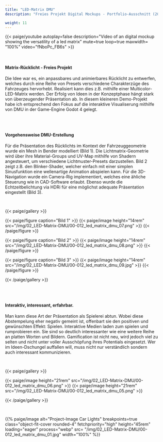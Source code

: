 ```yaml
---
title: "LED-Matrix DMU"
description: "Freies Projekt Digital Mockups - Portfolio-Ausschnitt (2023)"

weight: 11
---
```



<!-- 01 Video Cover -->
{{< paige/youtube autoplay=false description="Video of an digital mockup showing the versatility of a led matrix" mute=true loop=true maxwidth= "100%"  video="fNboPc_FB6s" >}}

<br>


<!-- Abschnitt 1 -->


<h4> Matrix-Rücklicht - Freies Projekt </h4> </p>

Die Idee war es, ein anpassbares und animierbares Rücklicht zu entwerfen, welches durch eine Reihe von Presets verschiedene Charakterzüge des Fahrzeuges hervorhebt. Realisiert kann dies z.B. mithilfe einer Multicolor-LED-Matrix werden.
Der Erfolg von Ideen in der Konzeptphase hängt stark von überzeugender Präsentation ab.  In diesem kleineren Demo-Projekt habe ich entsprechend den Fokus auf die interaktive Visualiserung mithilfe von DMU in der Game-Engine Godot 4 gelegt.

</p> <br><br>


<!-- Abschnitt 2 -->

<h4> Vorgehensweise DMU-Erstellung </h4> </p>

Für die Präsentation des Rücklichts im Kontext der Fahrzeuggeometrie wurde ein Mesh in Bender modelliert (Bild 1).
Die Lichtmatrix-Geometrie wird über ihre Material-Groups und UV-Map mithilfe von Shadern angesteuert, um verschiedene Lichtmuster-Presets darzustellen. Bild 2 zeigt z.B. den Blinker-Shader, welcher einfach mit einer simplen Sinusfunktion eine wellenartige Animation abspielen kann.
Für die 3D-Navigation wurde ein Camera-Rig implementiert, welches eine ähliche Steuerung wie in CAD-Software erlaubt. Ebenso wurde die Echtzeitbelichtung via HDRi für eine möglichst adequate Präsentation eingestellt (Bild 3).

</p> <br>


{{< paige/gallery >}}

{{< paige/figure caption="Bild 1" >}}
{{< paige/image height="14rem" src="/img/02_LED-Matrix-DMU/00-012_led_matrix_dmu_07.png" >}}
{{< /paige/figure >}}

{{< paige/figure caption="Bild 2" >}}
{{< paige/image height="14rem" src="/img/02_LED-Matrix-DMU/00-012_led_matrix_dmu_08.png" >}}
{{< /paige/figure >}}

{{< paige/figure caption="Bild 3" >}}
{{< paige/image height="14rem" src="/img/02_LED-Matrix-DMU/00-012_led_matrix_dmu_09.jpg" >}}
{{< /paige/figure >}}

{{< /paige/gallery >}}

</p> <br><br>

<!-- Abschnitt 3 -->

<h4>Interaktiv, interessant, erfahrbar. </h4> </p>


Man kann diese Art der Präsentation als Spielerei abtun. Wobei diese Abstempelung eher negativ gemeint ist, offenbart sie den positiven und gewünschten Effekt: Spielen.
Interaktive Medien laden zum spielen und rumprobieren ein. Sie sind so deutlich interessanter wie eine weitere Reihe an platten Worten und Bildern.
Gamification ist nicht neu, wird jedoch viel zu selten und nicht unter voller Ausschöpfung ihres Potentials eingesetzt. Wer im Ideen-Dschungel auffallen will, muss nicht nur verständlich sondern auch interessant kommunizieren.

</p> <br>

{{< paige/gallery >}}

{{< paige/image height="21rem" src="/img/02_LED-Matrix-DMU/00-012_led_matrix_dmu_06.png" >}}
{{< paige/image height="21rem" src="/img/02_LED-Matrix-DMU/00-012_led_matrix_dmu_05.png" >}}

{{< /paige/gallery >}}

</p> <br>

<p>{{% paige/image alt="Project-Image Car Lights" breakpoints=true class="object-fit-cover rounded-4" fetchpriority="high" height="45rem" loading="eager" process="webp" src= "/img/02_LED-Matrix-DMU/00-012_led_matrix_dmu_01.jpg" width="100%" %}}</p>
</p>



